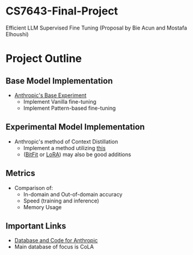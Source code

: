 # CS7643-Final-Project
Efficient LLM Supervised Fine Tuning 
(Proposal by Bie Acun and Mostafa Elhoushi)
# Project Outline
## Base Model Implementation
- [Anthropic's Base Experiment](https://arxiv.org/abs/2305.16938)
  - Implement Vanilla fine-tuning
  - Implement Pattern-based fine-tuning
## Experimental Model Implementation
- Anthropic's method of Context Distillation
  - Implement a method utilizing [this](https://arxiv.org/abs/2112.00861)
  - ([BitFit](https://arxiv.org/abs/2106.10199) or [LoRA](https://arxiv.org/abs/2106.09685)) may also be good additions
## Metrics
- Comparison of:
  - In-domain and Out-of-domain accuracy
  - Speed (training and inference)
  - Memory Usage

## Important Links
- [Database and Code for Anthropic](https://github.com/uds-lsv/llmft)
- Main database of focus is CoLA

